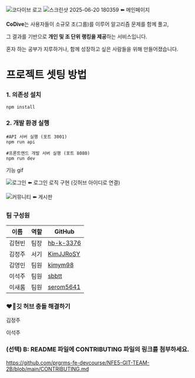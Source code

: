 ![코다이브 로고](https://sdmntprwestus2.oaiusercontent.com/files/00000000-9744-61f8-a2f2-1670ce1a43a7/raw?se=2025-06-16T08%3A51%3A15Z&sp=r&sv=2024-08-04&sr=b&scid=47b84a22-2042-52dd-b579-96a445dd957f&skoid=a3412ad4-1a13-47ce-91a5-c07730964f35&sktid=a48cca56-e6da-484e-a814-9c849652bcb3&skt=2025-06-16T04%3A32%3A40Z&ske=2025-06-17T04%3A32%3A40Z&sks=b&skv=2024-08-04&sig=TNcTh4OFBwvRzXNbJvH4w7Bq0L/%2BtLkIuIhK/zG/2XU%3D)
![스크린샷 2025-06-20 180359](https://github.com/user-attachments/assets/d12fb09d-a7e8-46c1-809c-b25159fe2355) ⬅️ 메인페이지

**CoDive**는 사용자들이 소규모 조(그룹)를 이루어 알고리즘 문제를 함께 풀고,

그 결과를 기반으로 **개인 및 조 단위 랭킹을 제공**하는 서비스입니다.

혼자 하는 공부가 지루하거나, 함께 성장하고 싶은 사람들을 위해 만들어졌습니다.

# 프로젝트 셋팅 방법

### 1. 의존성 설치

```
npm install
```

### 2. 개발 환경 실행

```
#API 서버 실행 (포트 3001)
npm run api

#프론트엔드 개발 서버 실행 (포트 8080)
npm run dev
```

기능 gif

![로그인](https://github.com/user-attachments/assets/8c4a1c90-b386-4c0d-adb8-b2ab8caca6b2) ⬅️ 로그인 로직 구현 (깃허브 아이디로 연결)

![커뮤니티](https://github.com/user-attachments/assets/c3fb0e67-bb32-4a14-8510-22658732dd1b) ⬅️ 게시판

### 팀 구성원

| 이름   | 역할 | GitHub                                      |
| ------ | ---- | ------------------------------------------- |
| 김현빈 | 팀장 | [hb-k-3376](https://github.com/hb-k-3376)   |
| 김정주 | 서기 | [KimJJRoSY](https://github.com/KimJJRoSY)   |
| 김영민 | 팀원 | [kimym98](https://github.com/kimym98)       |
| 이석주 | 팀원 | [sbbtt](https://github.com/sbbtt)           |
| 이새롬 | 팀원 | [serom5641](https://github.c❤️‍🔥om/serom5641) |

### ❤️‍🔥깃 허브 충돌 해결하기

김정주

이석주

### (선택) B: README 파일에 CONTRIBUTING 파일의 링크를 첨부하세요.

https://github.com/prgrms-fe-devcourse/NFE5-GIT-TEAM-2B/blob/main/CONTRIBUTING.md